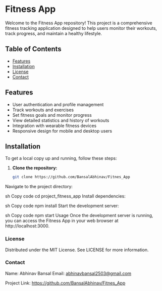 # Fitness App

Welcome to the Fitness App repository! This project is a comprehensive fitness tracking application designed to help users monitor their workouts, track progress, and maintain a healthy lifestyle.

## Table of Contents

- [Features](#features)
- [Installation](#installation)
- [License](#license)
- [Contact](#contact)

## Features

- User authentication and profile management
- Track workouts and exercises
- Set fitness goals and monitor progress
- View detailed statistics and history of workouts
- Integration with wearable fitness devices
- Responsive design for mobile and desktop users


## Installation

To get a local copy up and running, follow these steps:

1. **Clone the repository:**
   ```sh
   git clone https://github.com/BansalAbhinav/Fitnes_App
Navigate to the project directory:

sh
Copy code
cd project_fitness_app
Install dependencies:

sh
Copy code
npm install
Start the development server:

sh
Copy code
npm start
Usage
Once the development server is running, you can access the Fitness App in your web browser at http://localhost:3000.


### License
Distributed under the MIT License. See LICENSE for more information.

### Contact
Name: Abhinav Bansal Email: abhinavbansal2503@gmail.com

Project Link: https://github.com/BansalAbhinav/Fitnes_App
